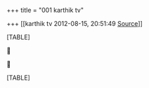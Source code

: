 +++
title = "001 karthik tv"

+++
[[karthik tv	2012-08-15, 20:51:49 [Source](https://groups.google.com/g/bvparishat/c/aLoF2PzfuhI)]]



[TABLE]





[TABLE]

